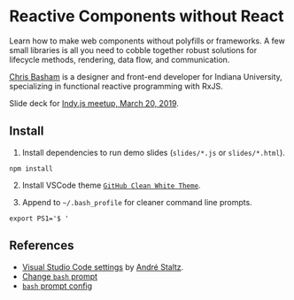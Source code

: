 # Reactive Components without React

Learn how to make web components without polyfills or frameworks. A few small libraries is all you need to cobble together robust solutions for lifecycle methods, rendering, data flow, and communication.

[Chris Basham](https://bash.am) is a designer and front-end developer for Indiana University, specializing in functional reactive programming with RxJS.

Slide deck for [Indy.js meetup, March 20, 2019](https://www.meetup.com/indyjs/events/ljvvdpyzfbbc/).

## Install

1. Install dependencies to run demo slides (`slides/*.js` or `slides/*.html`).

```
npm install
```

2. Install VSCode theme [`GitHub Clean White Theme`](https://marketplace.visualstudio.com/items?itemName=saviorisdead.Theme-GitHubCleanWhite).

3. Append to `~/.bash_profile` for cleaner command line prompts.

```
export PS1='$ '
```

## References

- [Visual Studio Code settings](https://staltz.com/your-ide-as-a-presentation-tool.html) by [André Staltz](https://staltz.com).
- [Change `bash` prompt](https://apple.stackexchange.com/a/107893)
- [`bash` prompt config](https://www.cyberciti.biz/tips/howto-linux-unix-bash-shell-setup-prompt.html)
